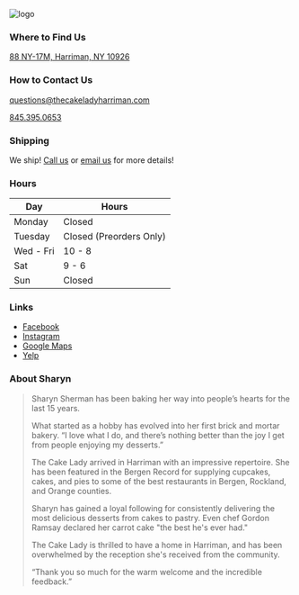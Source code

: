 ![logo](./images/logo.avif)

### Where to Find Us
[88 NY-17M, Harriman, NY 10926](https://goo.gl/maps/Pt9AJTcURvp4d798A)

### How to Contact Us
[questions@thecakeladyharriman.com](mailto:questions@thecakeladyharriman.com)

[845.395.0653](tel:18453950653)

### Shipping
We ship! [Call us](tel:18453950653) or [email us](mailto:questions@thecakeladyharriman.com?subject=I%20have%20a%20question%20about%20shipping) for more details!

### Hours

| Day | Hours |
| --- | ----- |
| Monday | Closed |
| Tuesday | Closed (Preorders Only) |
| Wed - Fri | 10 - 8 |
| Sat | 9 - 6 |
| Sun | Closed |

### Links
- [Facebook](https://www.facebook.com/cakelady2561/)
- [Instagram](https://www.instagram.com/originalcakelady/)
- [Google Maps](https://goo.gl/maps/NAPLWLsCb5Sj2cEA9)
- [Yelp](https://www.yelp.com/biz/the-cake-lady-desserts-and-cafe-harriman)

### About Sharyn

> Sharyn Sherman has been baking her way into people’s hearts for the last 15 years.
>
> What started as a hobby has evolved into her first brick and mortar bakery. “I love what I do, and there’s nothing better than the joy I get from people enjoying my desserts.”
>
> The Cake Lady arrived in Harriman with an impressive repertoire. She has been featured in the Bergen Record for supplying cupcakes, cakes, and pies to some of the best restaurants in Bergen, Rockland, and Orange counties.
>
> Sharyn has gained a loyal following for consistently delivering the most delicious desserts from cakes to pastry. Even chef Gordon Ramsay declared her carrot cake "the best he's ever had."
>
> The Cake Lady is thrilled to have a home in Harriman, and has been overwhelmed by the reception she's received from the community.
>
> “Thank you so much for the warm welcome and the incredible feedback.”
